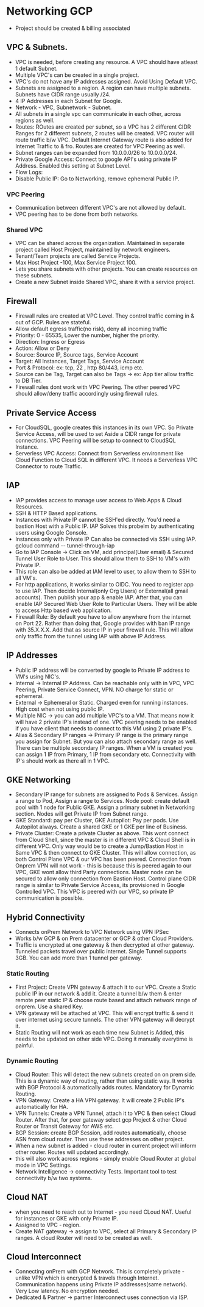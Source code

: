 # Networking GCP
* Project should be created & billing associated
  
## VPC & Subnets. 
* VPC is needed, before creating any resource. A VPC should have atleast 1 default Subnet.
* Multiple VPC's can be created in a single project.
* VPC's do not have any IP addresses assigned. Avoid Using Default VPC.
* Subnets are assigned to a region. A region can have multiple subnets. Subnets have CIDR range usually /24.
* 4 IP Addresses in each Subnet for Google.
* Network - VPC, Subnetwork - Subnet.
* All subnets in a single vpc can communicate in each other, across regions as well.
* Routes: ROutes are created per subnet, so a VPC has 2 different CIDR Ranges for 2 different subnets, 2 routes will be created. VPC router will route traffic b/w VPC. Default Internet Gateway route is also added for Internet Traffic to & fro. Routes are created for VPC Peering as well.
* Subnet ranges can be expanded from 10.0.0.0/26 to 10.0.0.0/24.
* Private Google Access: Connect to google API's using private IP Address. Enabled this setting at Subnet Level.
* Flow Logs:
* Disable Public IP: Go to Networking, remove ephemeral Public IP.
  
### VPC Peering
* Communication between different VPC's are not allowed by default.
* VPC peering has to be done from both networks.

### Shared VPC
* VPC can be shared across the organization. Maintained in separate project called Host Project, maintained by network engineers.
* Tenant/Team projects are called Service Projects.
* Max Host Project -100, Max Service Project 100.
* Lets you share subnets with other projects. You can create resources on these subnets.
* Create a new Subnet inside Shared VPC, share it with a service project.

## Firewall 
* Firewall rules are created at VPC Level. They control traffic coming in & out of GCP. Rules are stateful.
* Allow default egress traffic(no risk), deny all incoming traffic
* Priority: 0 - 65535, Lower the number, higher the priority.
* Direction: Ingress or Egress
* Action: Allow or Deny
* Source: Source IP, Source tags, Service Account
* Target: All Instances, Target Tags, Service Account
* Port & Protocol: ex: tcp, 22 , http 80/443, icmp etc.
* Source can be Tag, Target can also be Tags -> ex: App tier allow traffic to DB Tier.
* Firewall rules dont work with VPC Peering. The other peered VPC should allow/deny traffic accordingly using firewall rules.

## Private Service Access
* For CloudSQL, google creates this instances in its own VPC. So Private Service Access, will be used to set Aside a CIDR range for private connections. VPC Peering will be setup to connect to CloudSQL Instance.
* Serverless VPC Access: Connect from Serverless environment like Cloud Function to Cloud SQL in different VPC. It needs a Serverless VPC Connector to route Traffic.

## IAP
* IAP provides access to manage user access to Web Apps & Cloud Resources.
* SSH & HTTP Based applications.
* Instances with Private IP cannot be SSH'ed directly. You'd need a bastion Host with a Public IP. IAP Solves this probelm by authenticating users using Google Console.
* Instances only with Private IP Can also be connected via SSH using IAP. gcloud command -- tunnel-through-iap
* Go to IAP Console -> Click on VM, add principal(User email) & Secured Tunnel User Role to User. This should allow them to SSH to VM's with Private IP.
* This role can also be added at IAM level to user, to allow them to SSH to all VM's.
* For http applications, it works similar to OIDC. You need to register app to use IAP. Then decide Internal(only Org Users) or External(all gmail accounts). Then publish your app & enable IAP. After that, you can enable IAP Secured Web User Role to Particular Users. They will be able to access Http based web application.
* Firewall Rule: By default you have to allow anywhere from the internet on Port 22. Rather than doing that, Google provides with ban IP range with 35.X.X.X. Add that as source IP in your firewall rule. This will allow only traffic from the tunnel using IAP with above IP Address.

## IP Addresses
* Public IP address will be converted by google to Private IP address to VM's using NIC's.
* Internal -> Internal IP Address. Can be reachable only with in VPC, VPC Peering, Private Service Connect, VPN. NO charge for static or ephemeral.
* External -> Ephemeral or Static. Charged even for running instances. High cost when not using public IP.
* Multiple NIC -> you can add multiple VPC's to a VM. That means now it will have 2 private IP's instead of one. VPC peering needs to be enabled if you have client that needs to connect to this VM using 2 private IP's.
* Alias & Secondary IP ranges -> Primary IP range is the primary range you assign for Subnet. But you can also attach secondary range as well. There can be multiple secondary IP ranges. When a VM is created you can assign 1 IP from Primary, 1 IP from secondary etc. Connectivity with IP's should work as there all in 1 VPC.

## GKE Networking
* Secondary IP range for subnets are assigned to Pods & Services. Assign a range to Pod, Assign a range to Services. Node pool: create default pool with 1 node for Public GKE. Assign a primary subnet in Networking section. Nodes will get Private IP from Subnet range.
* GKE Standard: pay per Cluster, GKE Autopilot: Pay per pods. Use Autopilot always. Create a shared GKE or 1 GKE per line of Business.
* Private Cluster: Create a private Cluster as above. This wont connect from Cloud Shell, since the master is in different VPC & Cloud Shell is in different VPC. Only way would be to create a Jump/Bastion Host in Same VPC & then connect to GKE Cluster. This will allow connection, as both Control Plane VPC & our VPC has been peered. Connection from Onprem VPN will not work - this is because this is peered again to our VPC, GKE wont allow third Party connections. Master node can be secured to allow only connection from Bastion Host. Control plane CIDR range is similar to Private Service Access, its provisioned in Google Controlled VPC. This VPC is peered with our VPC, so private IP communication is possible.

## Hybrid Connectivity
* Connects onPrem Network to VPC Network using VPN IPSec
* Works b/w GCP & on Prem datacenter or GCP & other Cloud Providers.
* Traffic is encrypted at one gateway & then decrypted at other gateway. Tunneled packets travel over public internet. Single Tunnel supports 3GB. You can add more than 1 tunnel per gateway.
### Static Routing  
* First Project: Create VPN gateway & attach it to our VPC. Create a Static public IP in our network & add it. Create a tunnel b/w them & enter remote peer static IP & choose route based and attach network range of onprem. Use a shared Key.
* VPN gateway will be attached at VPC. This will encrypt traffic & send it over internet using secure tunnels. The other VPN gateway will decrypt it.
* Static Routing will not work as each time new Subnet is Added, this needs to be updated on other side VPC. Doing it manually everytime is painful.
### Dynamic Routing
* Cloud Router: This will detect the new subnets created on on prem side. This is a dynamic way of routing, rather than using static way. It works with BGP Protocol & automatically adds routes. Mandatory for Dynamic Routing.
* VPN Gateway: Create a HA VPN gateway. It will create 2 Public IP's automatically for HA.
* VPN Tunnels: Create a VPN Tunnel, attach it to VPC & then select Cloud Router. After that, for peer gateway select gcp Project & other Cloud Router or Transit Gateway for AWS etc.
* BGP Session: create BGP Session, add routes automatically, choose ASN from cloud router. Then use these addresses on other project.
* When a new subnet is added - cloud router in current project will inform other router. Routes will updated accordingly.
* this will also work across regions - simply enable Cloud Router at global mode in VPC Settings.
* Network Intelligence -> connectivity Tests. Important tool to test connectivity b/w two systems.

## Cloud NAT
* when you need to reach out to Internet - you need CLoud NAT. Useful for instances or GKE with only Private IP.
* Assigned to VPC - region.
* Create NAT gateway -> assign to VPC, select all Primary & Secondary IP ranges. A cloud Router will need to be created as well.

## Cloud Interconnect
* Connecting onPrem with GCP Network. This is completely private - unlike VPN which is encrypted & travels through Internet. Communication happens using Private IP addresses(same network). Very Low latency. No encryption needed.
* Dedicated & Partner -> partner Interconnect uses connection via ISP.
